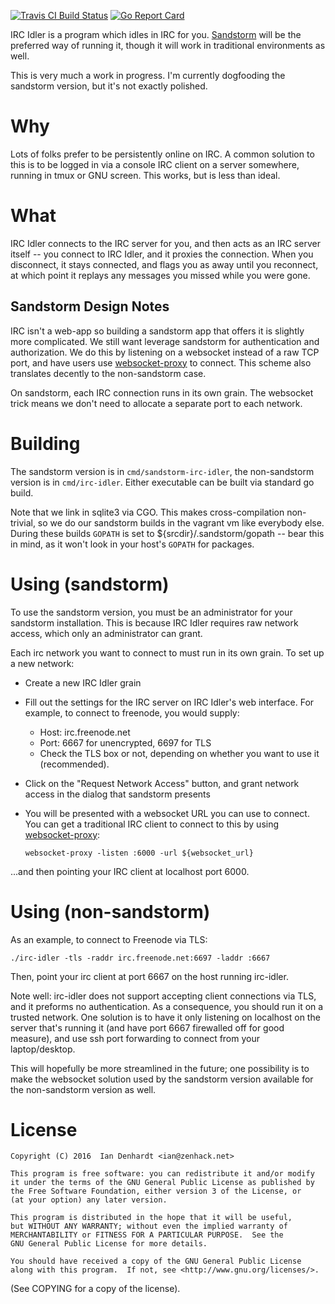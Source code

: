 [![Travis CI Build Status][ci-img]][ci]
[![Go Report Card][go-rep-img]][go-rep]

IRC Idler is a program which idles in IRC for you. [Sandstorm][1] will
be the preferred way of running it, though it will work in traditional
environments as well.

This is very much a work in progress. I'm currently dogfooding the
sandstorm version, but it's not exactly polished.

# Why

Lots of folks prefer to be persistently online on IRC. A common
solution to this is to be logged in via a console IRC client on a server
somewhere, running in tmux or GNU screen. This works, but is less than
ideal.

# What

IRC Idler connects to the IRC server for you, and then acts as an IRC
server itself -- you connect to IRC Idler, and it proxies the
connection. When you disconnect, it stays connected, and flags you as
away until you reconnect, at which point it replays any messages you
missed while you were gone.

## Sandstorm Design Notes

IRC isn't a web-app so building a sandstorm app that offers it is
slightly more complicated. We still want leverage sandstorm for
authentication and authorization. We do this by listening on a websocket
instead of a raw TCP port, and have users use [websocket-proxy][2] to
connect. This scheme also translates decently to the non-sandstorm case.

On sandstorm, each IRC connection runs in its own grain. The websocket
trick means we don't need to allocate a separate port to each network.

# Building

The sandstorm version is in `cmd/sandstorm-irc-idler`, the non-sandstorm
version is in `cmd/irc-idler`. Either executable can be built via
standard go build.

Note that we link in sqlite3 via CGO. This makes cross-compilation
non-trivial, so we do our sandstorm builds in the vagrant vm like
everybody else. During these builds `GOPATH` is set to
${srcdir}/.sandstorm/gopath -- bear this in mind, as it won't look in
your host's `GOPATH` for packages.

# Using (sandstorm)

To use the sandstorm version, you must be an administrator for your
sandstorm installation. This is because IRC Idler requires raw network
access, which only an administrator can grant.

Each irc network you want to connect to must run in its own grain. To
set up a new network:

* Create a new IRC Idler grain
* Fill out the settings for the IRC server on IRC Idler's web
  interface. For example, to connect to freenode, you would supply:
  * Host: irc.freenode.net
  * Port: 6667 for unencrypted, 6697 for TLS
  * Check the TLS box or not, depending on whether you want to use it
    (recommended).
* Click on the "Request Network Access" button, and grant network access
  in the dialog that sandstorm presents
* You will be presented with a websocket URL you can use to connect. You
  can get a traditional IRC client to connect to this by using
  [websocket-proxy][2]:

      websocket-proxy -listen :6000 -url ${websocket_url}

...and then pointing your IRC client at localhost port 6000.

# Using (non-sandstorm)

As an example, to connect to Freenode via TLS:

    ./irc-idler -tls -raddr irc.freenode.net:6697 -laddr :6667

Then, point your irc client at port 6667 on the host running irc-idler.

Note well: irc-idler does not support accepting client connections via
TLS, and it preforms no authentication. As a consequence, you should run
it on a trusted network. One solution is to have it only listening on
localhost on the server that's running it (and have port 6667 firewalled
off for good measure), and use ssh port forwarding to connect from your
laptop/desktop.

This will hopefully be more streamlined in the future; one possibility
is to make the websocket solution used by the sandstorm version
available for the non-sandstorm version as well.

# License

    Copyright (C) 2016  Ian Denhardt <ian@zenhack.net>

    This program is free software: you can redistribute it and/or modify
    it under the terms of the GNU General Public License as published by
    the Free Software Foundation, either version 3 of the License, or
    (at your option) any later version.

    This program is distributed in the hope that it will be useful,
    but WITHOUT ANY WARRANTY; without even the implied warranty of
    MERCHANTABILITY or FITNESS FOR A PARTICULAR PURPOSE.  See the
    GNU General Public License for more details.

    You should have received a copy of the GNU General Public License
    along with this program.  If not, see <http://www.gnu.org/licenses/>.

(See COPYING for a copy of the license).

[1]: https://sandstorm.io
[2]: https://github.com/zenhack/websocket-proxy
[3]: https://github.com/zenhack/go.sandstorm
[ci-img]: https://api.travis-ci.org/zenhack/irc-idler.svg?branch=master
[ci]: https://travis-ci.org/zenhack/irc-idler
[go-rep-img]: https://goreportcard.com/badge/github.com/zenhack/irc-idler
[go-rep]: https://goreportcard.com/report/github.com/zenhack/irc-idler
